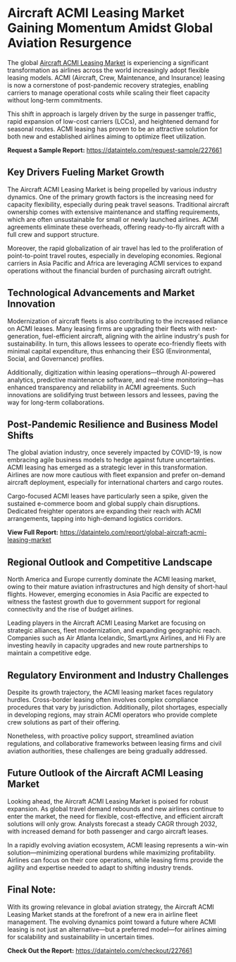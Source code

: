 # Aircraft ACMI Leasing Market Gaining Momentum Amidst Global Aviation Resurgence

The global [Aircraft ACMI Leasing Market](https://dataintelo.com/report/global-aircraft-acmi-leasing-market) is experiencing a significant transformation as airlines across the world increasingly adopt flexible leasing models. ACMI (Aircraft, Crew, Maintenance, and Insurance) leasing is now a cornerstone of post-pandemic recovery strategies, enabling carriers to manage operational costs while scaling their fleet capacity without long-term commitments.

This shift in approach is largely driven by the surge in passenger traffic, rapid expansion of low-cost carriers (LCCs), and heightened demand for seasonal routes. ACMI leasing has proven to be an attractive solution for both new and established airlines aiming to optimize fleet utilization.

**Request a Sample Report:** https://dataintelo.com/request-sample/227661

## Key Drivers Fueling Market Growth

The Aircraft ACMI Leasing Market is being propelled by various industry dynamics. One of the primary growth factors is the increasing need for capacity flexibility, especially during peak travel seasons. Traditional aircraft ownership comes with extensive maintenance and staffing requirements, which are often unsustainable for small or newly launched airlines. ACMI agreements eliminate these overheads, offering ready-to-fly aircraft with a full crew and support structure.

Moreover, the rapid globalization of air travel has led to the proliferation of point-to-point travel routes, especially in developing economies. Regional carriers in Asia Pacific and Africa are leveraging ACMI services to expand operations without the financial burden of purchasing aircraft outright.

## Technological Advancements and Market Innovation

Modernization of aircraft fleets is also contributing to the increased reliance on ACMI leases. Many leasing firms are upgrading their fleets with next-generation, fuel-efficient aircraft, aligning with the airline industry's push for sustainability. In turn, this allows lessees to operate eco-friendly fleets with minimal capital expenditure, thus enhancing their ESG (Environmental, Social, and Governance) profiles.

Additionally, digitization within leasing operations—through AI-powered analytics, predictive maintenance software, and real-time monitoring—has enhanced transparency and reliability in ACMI agreements. Such innovations are solidifying trust between lessors and lessees, paving the way for long-term collaborations.

## Post-Pandemic Resilience and Business Model Shifts

The global aviation industry, once severely impacted by COVID-19, is now embracing agile business models to hedge against future uncertainties. ACMI leasing has emerged as a strategic lever in this transformation. Airlines are now more cautious with fleet expansion and prefer on-demand aircraft deployment, especially for international charters and cargo routes.

Cargo-focused ACMI leases have particularly seen a spike, given the sustained e-commerce boom and global supply chain disruptions. Dedicated freighter operators are expanding their reach with ACMI arrangements, tapping into high-demand logistics corridors.

**View Full Report:** https://dataintelo.com/report/global-aircraft-acmi-leasing-market

## Regional Outlook and Competitive Landscape

North America and Europe currently dominate the ACMI leasing market, owing to their mature aviation infrastructures and high density of short-haul flights. However, emerging economies in Asia Pacific are expected to witness the fastest growth due to government support for regional connectivity and the rise of budget airlines.

Leading players in the Aircraft ACMI Leasing Market are focusing on strategic alliances, fleet modernization, and expanding geographic reach. Companies such as Air Atlanta Icelandic, SmartLynx Airlines, and Hi Fly are investing heavily in capacity upgrades and new route partnerships to maintain a competitive edge.

## Regulatory Environment and Industry Challenges

Despite its growth trajectory, the ACMI leasing market faces regulatory hurdles. Cross-border leasing often involves complex compliance procedures that vary by jurisdiction. Additionally, pilot shortages, especially in developing regions, may strain ACMI operators who provide complete crew solutions as part of their offering.

Nonetheless, with proactive policy support, streamlined aviation regulations, and collaborative frameworks between leasing firms and civil aviation authorities, these challenges are being gradually addressed.

## Future Outlook of the Aircraft ACMI Leasing Market

Looking ahead, the Aircraft ACMI Leasing Market is poised for robust expansion. As global travel demand rebounds and new airlines continue to enter the market, the need for flexible, cost-effective, and efficient aircraft solutions will only grow. Analysts forecast a steady CAGR through 2032, with increased demand for both passenger and cargo aircraft leases.

In a rapidly evolving aviation ecosystem, ACMI leasing represents a win-win solution—minimizing operational burdens while maximizing profitability. Airlines can focus on their core operations, while leasing firms provide the agility and expertise needed to adapt to shifting industry trends.

## Final Note:

With its growing relevance in global aviation strategy, the Aircraft ACMI Leasing Market stands at the forefront of a new era in airline fleet management. The evolving dynamics point toward a future where ACMI leasing is not just an alternative—but a preferred model—for airlines aiming for scalability and sustainability in uncertain times.

**Check Out the Report:** https://dataintelo.com/checkout/227661

 
